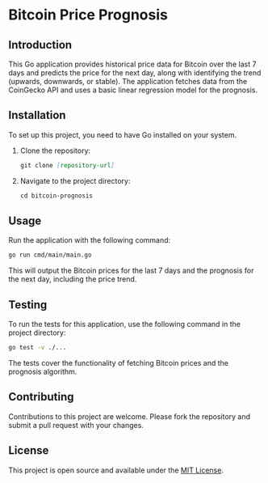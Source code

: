 # Bitcoin Price Prognosis

## Introduction

This Go application provides historical price data for Bitcoin over the last 7 days and predicts the price for the next day, along with identifying the trend (upwards, downwards, or stable). The application fetches data from the CoinGecko API and uses a basic linear regression model for the prognosis.

## Installation

To set up this project, you need to have Go installed on your system.

1. Clone the repository:

   ```markdown
   git clone [repository-url]
   ```

2. Navigate to the project directory:

   ```markdown
   cd bitcoin-prognosis
   ```

## Usage

Run the application with the following command:

```bash
go run cmd/main/main.go
```

This will output the Bitcoin prices for the last 7 days and the prognosis for the next day, including the price trend.

## Testing

To run the tests for this application, use the following command in the project directory:

```bash
go test -v ./...
```

The tests cover the functionality of fetching Bitcoin prices and the prognosis algorithm.

## Contributing

Contributions to this project are welcome. Please fork the repository and submit a pull request with your changes.

## License

This project is open source and available under the [MIT License](LICENSE.md).
